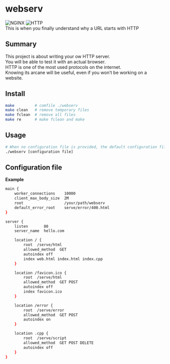 # webserv
<img src="https://img.shields.io/badge/nginx-brightgreen" alt="NGINX"> <img src="https://img.shields.io/badge/HTTP-blue" alt="HTTP">  
This is when you finally understand why a URL starts with HTTP

## Summary
This project is about writing your ow HTTP server.  
You will be able to test it with an actual browser.  
HTTP is one of the most used protocols on the internet.  
Knowing its arcane will be useful, even if you won’t be working on a website.  

## Install
```sh
make         # comfile ./webserv
make clean   # remove temporary files
make fclean  # remove all files
make re      # make fclean and make
```

## Usage
```sh
# When no configuration file is provided, the default configuration file will be used.
./webserv [configuration file]
```

## Configuration file
__Example__
```sh
main {
	worker_connections    10000
	client_max_body_size  2M
	root                  /your/path/webserv
	default_error_root    serve/error/400.html
}

server {
	listen       80
	server_name  hello.com

	location / {
		root  /serve/html
		allowed_method  GET
		autoindex off
		index web.html index.html index.cpp
	}

	location /favicon.ico {
		root  /serve/html
		allowed_method  GET POST
		autoindex off
		index favicon.ico
	}

	location /error {
		root  /serve/error
		allowed_method  GET POST
		autoindex on
	}

	location .cpp {
		root  /serve/script
		allowed_method  GET POST DELETE
		autoindex off
	}
}
```
